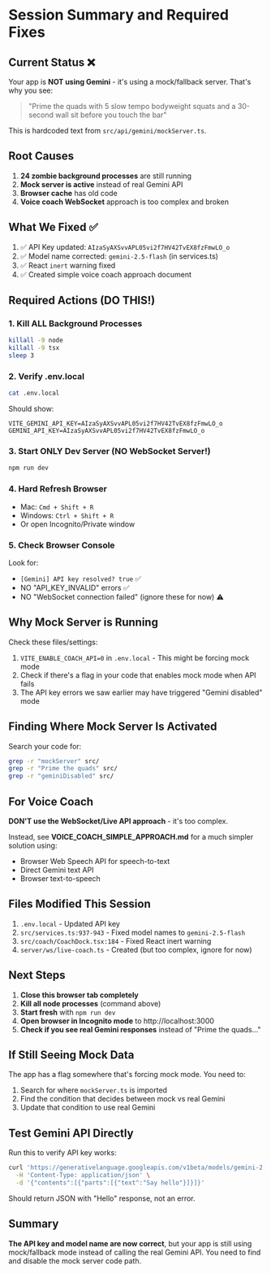 # Session Summary and Required Fixes

## Current Status ❌

Your app is **NOT using Gemini** - it's using a mock/fallback server. That's why you see:
> "Prime the quads with 5 slow tempo bodyweight squats and a 30-second wall sit before you touch the bar"

This is hardcoded text from `src/api/gemini/mockServer.ts`.

## Root Causes

1. **24 zombie background processes** are still running
2. **Mock server is active** instead of real Gemini API
3. **Browser cache** has old code
4. **Voice coach WebSocket** approach is too complex and broken

## What We Fixed ✅

1. ✅ API Key updated: `AIzaSyAXSvvAPL05vi2f7HV42TvEX8fzFmwLO_o`
2. ✅ Model name corrected: `gemini-2.5-flash` (in services.ts)
3. ✅ React `inert` warning fixed
4. ✅ Created simple voice coach approach document

## Required Actions (DO THIS!)

### 1. Kill ALL Background Processes
```bash
killall -9 node
killall -9 tsx
sleep 3
```

### 2. Verify .env.local
```bash
cat .env.local
```
Should show:
```
VITE_GEMINI_API_KEY=AIzaSyAXSvvAPL05vi2f7HV42TvEX8fzFmwLO_o
GEMINI_API_KEY=AIzaSyAXSvvAPL05vi2f7HV42TvEX8fzFmwLO_o
```

### 3. Start ONLY Dev Server (NO WebSocket Server!)
```bash
npm run dev
```

### 4. Hard Refresh Browser
- Mac: `Cmd + Shift + R`
- Windows: `Ctrl + Shift + R`
- Or open Incognito/Private window

### 5. Check Browser Console
Look for:
- `[Gemini] API key resolved? true` ✅
- NO "API_KEY_INVALID" errors ✅
- NO "WebSocket connection failed" (ignore these for now) ⚠️

## Why Mock Server is Running

Check these files/settings:
1. `VITE_ENABLE_COACH_API=0` in `.env.local` - This might be forcing mock mode
2. Check if there's a flag in your code that enables mock mode when API fails
3. The API key errors we saw earlier may have triggered "Gemini disabled" mode

## Finding Where Mock Server Is Activated

Search your code for:
```bash
grep -r "mockServer" src/
grep -r "Prime the quads" src/
grep -r "geminiDisabled" src/
```

## For Voice Coach

**DON'T use the WebSocket/Live API approach** - it's too complex.

Instead, see **VOICE_COACH_SIMPLE_APPROACH.md** for a much simpler solution using:
- Browser Web Speech API for speech-to-text
- Direct Gemini text API
- Browser text-to-speech

## Files Modified This Session

1. `.env.local` - Updated API key
2. `src/services.ts:937-943` - Fixed model names to `gemini-2.5-flash`
3. `src/coach/CoachDock.tsx:184` - Fixed React inert warning
4. `server/ws/live-coach.ts` - Created (but too complex, ignore for now)

## Next Steps

1. **Close this browser tab completely**
2. **Kill all node processes** (command above)
3. **Start fresh** with `npm run dev`
4. **Open browser in Incognito mode** to http://localhost:3000
5. **Check if you see real Gemini responses** instead of "Prime the quads..."

## If Still Seeing Mock Data

The app has a flag somewhere that's forcing mock mode. You need to:
1. Search for where `mockServer.ts` is imported
2. Find the condition that decides between mock vs real Gemini
3. Update that condition to use real Gemini

## Test Gemini API Directly

Run this to verify API key works:
```bash
curl 'https://generativelanguage.googleapis.com/v1beta/models/gemini-2.5-flash:generateContent?key=AIzaSyAXSvvAPL05vi2f7HV42TvEX8fzFmwLO_o' \
  -H 'Content-Type: application/json' \
  -d '{"contents":[{"parts":[{"text":"Say hello"}]}]}'
```

Should return JSON with "Hello" response, not an error.

## Summary

**The API key and model name are now correct**, but your app is still using mock/fallback mode instead of calling the real Gemini API. You need to find and disable the mock server code path.
